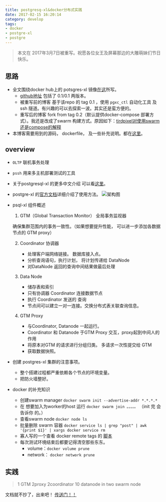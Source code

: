 ```yaml
---
title: postgresq-xl&docker分布式实践
date: 2017-02-15 16:20:14
category: develop
tags:
- docker
- postgre-xl
- postgre
---
```


> 本文在 2017年3月7日被重写。祝愿各位女王及屏幕那边的大雕萌妹们节日快乐。

<!--more-->
## 思路
- 全文围绕docker hub上的 potsgres-xl 镜像[在这][5]所写。
    - [github地址][6] 包括了 0.1/0.1 两版本。
    - 被重写前的博客 基于该repo 的 tag 0.1 ，使用 `pgxc_ctl` 自动化工具 及 ssh 隧道。有兴趣的可以去探索一波。其实还是蛮方便的。
    - 重写后的博客 fork from tag 0.2（默认提供docker-compose 部署方式）。我还是改成了swarm 构建方式。原因如下：[tirdpixel对使用swarm还是compose的解释][7]
- 本博客需要用到的源码， dockerfile， 及一些补充说明。都在[这里][9]。

## overview

- `OLTP` 联机事务处理
- `pssh` 用来多主机部署测试的工具
- 关于postgresql-xl 的更多中文介绍 可以看[这里][1]。
- postgre-xl 的[官方文档][3]详细介绍了使用方法。
![架构图][2]

- psql-xl 组件概述

    1. GTM（Global Transaction Monitor） 全局事务监视器

    确保集群范围内的事务一致性。（如果想要提升性能， 可以进一步添加各数据节点的 GTM proxy）

    2. Coordinator 协调器

        - 处理客户端网络链接。 数据库接入点。
        - 分析查询语句，执行计划， 将计划传递给 DataNode
        - 对DataNode 返回的查询中间结果做最后处理

    3. Data Node

        - 储存表和索引
        - 只有协调器 Coordinator  连接数据节点
        - 执行 Coordinator 发送的 查询
        - 节点间可以建立一对一连接。交换分布式表关联查询信息。

    4. GTM Proxy
        - 与Coordinator, Datanode 一起运行。
        - Coordinator 和 Datanode 于GTM Proxy 交互，proxy起到中间人的作用
        - 将原本对GTM 的请求进行分组归类。 多请求一次性提交给 GTM
        - 获取数据快照。


- 创建 postgres-xl 集群的注意事项。
    - 整个搭建过程都严重依赖各个节点的环境变量。
    - 把防火墙整好。


- docker 的补充知识
    - 创建swarm manager  `docker swarm init --advertise-addr *.*.*.*`
    - 在 想要加入为worker的host 运行 `docker swarm join 。。。。。` （init 完 会告诉你
    的。）
    - 查看swarm node `docker node ls`
    - 批量删除 swarm 容器 `docker service ls | grep "post" | awk '{print $1}' |
    xargs docker service rm`
    - 寡人写的一个查看 docker remote tags 的 [脚本][4]
    - 每次测试环境结束后都要记得清空那些东东。
        - volume：`docker volume prune`
        - network： `docker network prune`


## 实践

> 1 GTM 2proxy 2coordinator 10 datanode  in two swarm node


文档就不抄了，出来吧！ [传送门！！][8]




[1]: https://www.biaodianfu.com/postgres-xl.html
[2]: ./postgre-xl.jpg
[3]: http://files.postgres-xl.org/documentation/index.html
[4]: http://stackoverflow.com/questions/28320134/how-to-list-all-tags-for-a-docker-image-on-a-remote-registry/39454426#39454426
[5]: https://hub.docker.com/u/tiredpixel/
[6]: https://github.com/tiredpixel/postgres-xl-docker
[7]: https://github.com/tiredpixel/postgres-xl-docker/issues/11
[8]: https://github.com/woailuoli993/postgres-xl-docker/tree/master/deploy
[9]: https://github.com/woailuoli993/postgres-xl-docker
